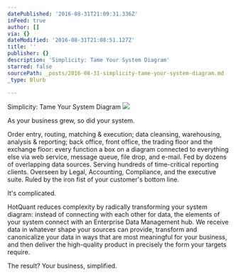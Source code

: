 ```yaml
---
datePublished: '2016-08-31T21:09:31.336Z'
inFeed: true
author: []
via: {}
dateModified: '2016-08-31T21:08:51.127Z'
title: ''
publisher: {}
description: 'Simplicity: Tame Your System Diagram'
starred: false
sourcePath: _posts/2016-08-31-simplicity-tame-your-system-diagram.md
_type: Blurb

---
```

Simplicity: Tame Your System Diagram
![](https://the-grid-user-content.s3-us-west-2.amazonaws.com/f711a9d0-1de3-4cfd-98d8-df7ea8c5fa64.jpg)

As your business grew, so did your system.

Order entry, routing, matching & execution; data cleansing, warehousing, analysis & reporting; back office, front office, the trading floor and the exchange floor: every function a box on a diagram connected to everything else via web service, message queue, file drop, and e-mail. Fed by dozens of overlapping data sources. Serving hundreds of time-critical reporting clients. Overseen by Legal, Accounting, Compliance, and the executive suite. Ruled by the iron fist of your customer's bottom line.

It's complicated.

HotQuant reduces complexity by radically transforming your system diagram: instead of connecting with each other for data, the elements of your system connect with an Enterprise Data Management hub. We receive data in whatever shape your sources can provide, transform and canonicalize your data in ways that are most meaningful for your business, and then deliver the high-quality product in precisely the form your targets require.

The result? Your business, simplified.
